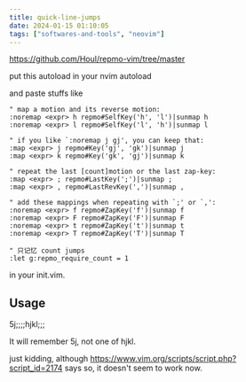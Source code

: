 ```yaml
---
title: quick-line-jumps
date: 2024-01-15 01:10:05
tags: ["softwares-and-tools", "neovim"]
---
```

https://github.com/Houl/repmo-vim/tree/master

put this autoload in your nvim autoload

and paste stuffs like

```vim
" map a motion and its reverse motion:
:noremap <expr> h repmo#SelfKey('h', 'l')|sunmap h
:noremap <expr> l repmo#SelfKey('l', 'h')|sunmap l

" if you like `:noremap j gj', you can keep that:
:map <expr> j repmo#Key('gj', 'gk')|sunmap j
:map <expr> k repmo#Key('gk', 'gj')|sunmap k

" repeat the last [count]motion or the last zap-key:
:map <expr> ; repmo#LastKey(';')|sunmap ;
:map <expr> , repmo#LastRevKey(',')|sunmap ,

" add these mappings when repeating with `;' or `,':
:noremap <expr> f repmo#ZapKey('f')|sunmap f
:noremap <expr> F repmo#ZapKey('F')|sunmap F
:noremap <expr> t repmo#ZapKey('t')|sunmap t
:noremap <expr> T repmo#ZapKey('T')|sunmap T

" 只记忆 count jumps
:let g:repmo_require_count = 1
```

in your init.vim.

## Usage

5j;;;;hjkl;;;

It will remember 5j, not one of hjkl.

just kidding, although https://www.vim.org/scripts/script.php?script_id=2174 says so, it doesn't seem to work now.

